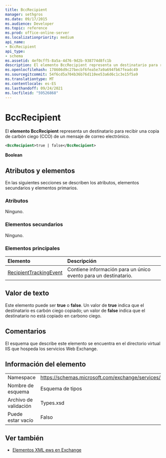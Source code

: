 ```yaml
---
title: BccRecipient
manager: sethgros
ms.date: 09/17/2015
ms.audience: Developer
ms.topic: reference
ms.prod: office-online-server
ms.localizationpriority: medium
api_name:
- BccRecipient
api_type:
- schema
ms.assetid: 4ef0cff5-8a5a-4d76-9d2b-938774d8fc1b
description: El elemento BccRecipient representa un destinatario para recibir una copia de carbón ciego (CCO) de un mensaje de correo electrónico.
ms.openlocfilehash: 178606d9c27becbf6fea5e7a9a694fb67feadc49
ms.sourcegitcommit: 54f6cd5a704b36b76d110ee53a6d6c1c3e15f5a9
ms.translationtype: MT
ms.contentlocale: es-ES
ms.lasthandoff: 09/24/2021
ms.locfileid: "59526868"
---
```

# <a name="bccrecipient"></a>BccRecipient

El **elemento BccRecipient** representa un destinatario para recibir una copia de carbón ciego (CCO) de un mensaje de correo electrónico. 
  
```XML
<BccRecipient>true | false</BccRecipient>
```

 **Boolean**
## <a name="attributes-and-elements"></a>Atributos y elementos

En las siguientes secciones se describen los atributos, elementos secundarios y elementos primarios.
  
### <a name="attributes"></a>Atributos

Ninguno.
  
### <a name="child-elements"></a>Elementos secundarios

Ninguno.
  
### <a name="parent-elements"></a>Elementos principales

|**Elemento**|**Descripción**|
|:-----|:-----|
|[RecipientTrackingEvent](recipienttrackingevent.md) <br/> |Contiene información para un único evento para un destinatario.  <br/> |
   
## <a name="text-value"></a>Valor de texto

Este elemento puede ser **true** o **false**. Un valor de **true** indica que el destinatario es carbón ciego copiado; un valor de **false** indica que el destinatario no está copiado en carbono ciego. 
  
## <a name="remarks"></a>Comentarios

El esquema que describe este elemento se encuentra en el directorio virtual IIS que hospeda los servicios Web Exchange.
  
## <a name="element-information"></a>Información del elemento

|||
|:-----|:-----|
|Namespace  <br/> |https://schemas.microsoft.com/exchange/services/2006/types  <br/> |
|Nombre de esquema  <br/> |Esquema de tipos  <br/> |
|Archivo de validación  <br/> |Types.xsd  <br/> |
|Puede estar vacío  <br/> |Falso  <br/> |
   
## <a name="see-also"></a>Ver también



- [Elementos XML ews en Exchange](ews-xml-elements-in-exchange.md)


